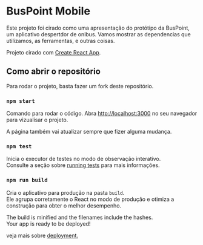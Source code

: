 # BusPoint Mobile

Este projeto foi cirado como uma apresentação do protótipo da BusPoint, um aplicativo despertdor de onibus.
Vamos mostrar as dependencias que utilizamos, as ferramentas, e outras coisas.

Projeto cirado com [Create React App](https://github.com/facebook/create-react-app).

## Como abrir o repositório

Para rodar o projeto, basta fazer um fork deste repositório. 

### `npm start`

Comando para rodar o código.
Abra [http://localhost:3000](http://localhost:3000) no seu navegador para vizualisar o projeto.

A página também vai atualizar sempre que fizer alguma mudança.

### `npm test`


Inicia o executor de testes no modo de observação interativo.\
Consulte a seção sobre [running tests](https://facebook.github.io/create-react-app/docs/running-tests) para mais informações.

### `npm run build`

Cria o aplicativo para produção na pasta `build`.\
Ele agrupa corretamente o React no modo de produção e otimiza a construção para obter o melhor desempenho.

The build is minified and the filenames include the hashes.\
Your app is ready to be deployed!

veja mais sobre [deployment.](https://facebook.github.io/create-react-app/docs/deployment)
